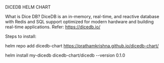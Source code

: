 DICEDB HELM CHART

What is Dice DB? DiceDB is an in-memory, real-time, and reactive database with Redis and SQL support optimized for modern hardware and building real-time applications. Refer: https://dicedb.io/

Steps to install:

helm repo add dicedb-chart https://prathamkrishna.github.io/dicedb-chart/

helm install my-dicedb dicedb-chart/dicedb --version 0.1.0
